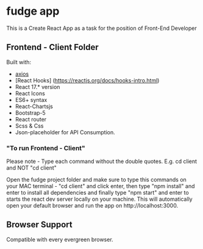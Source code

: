 # fudge app 
This is a Create React App as a task for the position of Front-End Developer

## Frontend - Client Folder
Built with:
- [axios](https://github.com/axios/axios)
- [React Hooks] (https://reactjs.org/docs/hooks-intro.html)
- React 17.* version
- React Icons
- ES6+ syntax
- React-Chartsjs
- Bootstrap-5
- React router
- Scss & Css 
- Json-placeholder for API Consumption.

### "To run Frontend - Client"
Please note - Type each command without the double quotes.
E.g. cd client and NOT "cd client"

Open the fudge project folder and make sure to type this commands on your MAC terminal - "cd client" and click enter, then type "npm install" and enter to install all dependencies and finally type "npm start" and enter to starts the react dev server locally on your machine. This will automatically open your default browser and run the app on http://localhost:3000.  

## Browser Support
Compatible with every evergreen browser. 




